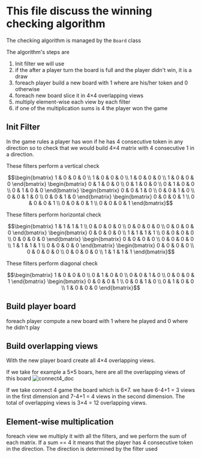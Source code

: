 # This file discuss the winning checking algorithm

The checking algorithm is managed by the ```Board``` class

The algorithm's steps are 
1. Init filter we will use
1. if the after a player turn the board is full and the player didn't win, it is a draw
1. foreach player build a new board with 1 where are his/her token and 0 otherwise
1. foreach new board slice it in 4$`\times`$4 overlapping views
1. multiply element-wise each view by each filter
1. if one of the multiplication sums is 4 the player won the game

## Init Filter

In the game rules a player has won if he has 4 consecutive token in any direction
so to check that we would build 4$`\times`$4 matrix with 4 consecutive 1 in a direction.

These filters perform a vertical check
```math
\begin{bmatrix}
1 & 0 & 0 & 0 \\
1 & 0 & 0 & 0 \\
1 & 0 & 0 & 0 \\
1 & 0 & 0 & 0
\end{bmatrix}

\begin{bmatrix}
0 & 1 & 0 & 0 \\
0 & 1 & 0 & 0 \\
0 & 1 & 0 & 0 \\
0 & 1 & 0 & 0
\end{bmatrix}

\begin{bmatrix}
0 & 0 & 1 & 0 \\
0 & 0 & 1 & 0 \\
0 & 0 & 1 & 0 \\
0 & 0 & 1 & 0
\end{bmatrix}

\begin{bmatrix}
0 & 0 & 0 & 1 \\  
0 & 0 & 0 & 1 \\
0 & 0 & 0 & 1 \\
0 & 0 & 0 & 1 
\end{bmatrix}
```

These filters perform horizontal check
```math
\begin{bmatrix}
1 & 1 & 1 & 1 \\
0 & 0 & 0 & 0 \\
0 & 0 & 0 & 0 \\
0 & 0 & 0 & 0
\end{bmatrix}

\begin{bmatrix}
0 & 0 & 0 & 0 \\
1 & 1 & 1 & 1 \\
0 & 0 & 0 & 0 \\
0 & 0 & 0 & 0
\end{bmatrix}

\begin{bmatrix}
0 & 0 & 0 & 0 \\
0 & 0 & 0 & 0 \\
1 & 1 & 1 & 1 \\
0 & 0 & 0 & 0
\end{bmatrix}

\begin{bmatrix}
0 & 0 & 0 & 0 \\
0 & 0 & 0 & 0 \\
0 & 0 & 0 & 0 \\
1 & 1 & 1 & 1
\end{bmatrix}
```

These filters perform diagonal check

```math
\begin{bmatrix}
1 & 0 & 0 & 0 \\
0 & 1 & 0 & 0 \\
0 & 0 & 1 & 0 \\
0 & 0 & 0 & 1
\end{bmatrix}

\begin{bmatrix}
0 & 0 & 0 & 1 \\
0 & 0 & 1 & 0 \\
0 & 1 & 0 & 0 \\
1 & 0 & 0 & 0
\end{bmatrix}
```

## Build player board
foreach player compute a new board with 1 where he played and 0 where he didn't play

## Build overlapping views
With the new player board create all 4$`\times`$4 overlapping views.

If we take for example a 5$`\times`$5 boars, here are all the overlapping views of this board
![connect4_doc](https://github.com/Indecis1/Connect4Game/assets/80837432/df64c304-0a0c-4159-a22c-c258ac2b7933)

If we take connect 4 game the board which is 6$`\times`$7. we have 6-4+1 = 3 views in the first dimension and 7-4+1 = 4 
views in the second dimension. The total of overlapping views is 3$`\times`$4 = 12 overlapping views.

## Element-wise multiplication

foreach view we multiply it with all the filters, and we perform the sum of each matrix. If a sum == 4 it means that
the player has 4 consecutive token in the direction. The direction is determined by the filter used
